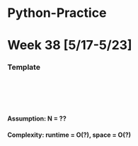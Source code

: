 # Python-Practice

# Week 38 [5/17-5/23]

### Template
# []()
```sql
```

# []()
```python
```
#### Assumption: N = ??
#### Complexity: runtime = O(?), space = O(?)